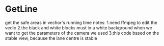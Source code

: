 # GetLine
get the safe areas in vechor's running time
notes:
1.need ffmpeg to edit the vedio
2.the black and white blocks must in a white background when we want to get the parameters of the camera we used
3.this code based on the stable view, because the lane centre is stable
